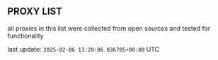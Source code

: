 ## PROXY LIST

all proxies in this list were collected from open sources and tested for functionality

last update: `2025-02-06 13:20:06.036705+00:00` UTC